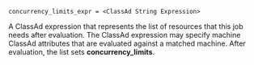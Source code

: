     concurrency_limits_expr = <ClassAd String Expression>

A ClassAd expression that represents the list of resources that this job
needs after evaluation. The ClassAd expression may specify machine
ClassAd attributes that are evaluated against a matched machine. After
evaluation, the list sets **concurrency_limits**.
